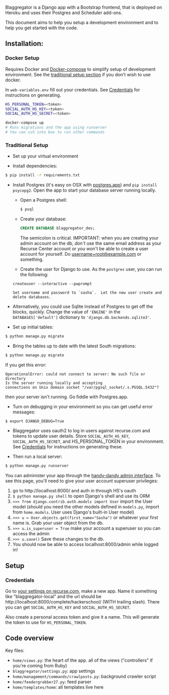 Blaggregator is a Django app with a Bootstrap frontend, that is deployed on
Heroku and uses their Postgres and Scheduler add-ons.

This document aims to help you setup a development environment and to help you
get started with the code.

## Installation:

### Docker Setup
Requires Docker and [Docker-compose](https://docs.docker.com/compose/install/)
to simplify setup of development environment. See
the [traditional setup section](#traditional-setup) if you don't wish to use
docker.

In `web-variables.env` fill out your credentials. See
[Credentials](#credentials) for instructions on generating.

```bash
HS_PERSONAL_TOKEN=<token>
SOCIAL_AUTH_HS_KEY=<token>
SOCIAL_AUTH_HS_SECRET=<token>
```

```bash
docker-compose up
# Runs migrations and the app using runserver
# You can ssh into box to run other commands
```

### Traditional Setup
- Set up your virtual environment

- Install dependencies:

```bash
$ pip install -r requirements.txt
```

- Install Postgres (it's easy on OSX
  with [postgres.app](http://postgresapp.com/)) and `pip install
  psycopg2`. Open the app to start your database server running locally.

    - Open a Postgres shell:

      ```bash
      $ psql
      ```

    - Create your database:

      ```sql
      CREATE DATABASE blaggregator_dev;
      ```

       The semicolon is critical. IMPORTANT: when you are creating your admin
       account on the db, *don't* use the same email address as your Recurse
       Center account or you won't be able to create a user account for
       yourself. Do username+root@example.com or something.

    - Create the user for Django to use. As the `postgres` user, you can run the following:

     ```shell
     createuser --interactive --pwprompt
     ```

      Set username and password to `sasha`.  Let the new user create and delete databases.

- Alternatively, you could use Sqlite instead of Postgres to get off the
  blocks, quickly.  Change the value of `'ENGINE'` in the
  `DATABASES['default']` dictionary to `'django.db.backends.sqlite3'`.

- Set up initial tables:

```bash
$ python manage.py migrate
```

- Bring the tables up to date with the latest South migrations:

```bash
$ python manage.py migrate
```

If you get this error:

```
OperationalError: could not connect to server: No such file or directory
Is the server running locally and accepting
connections on Unix domain socket "/var/pgsql_socket/.s.PGSQL.5432"?
```
then your server isn't running. Go fiddle with Postgres.app.

- Turn on debugging in your environment so you can get useful error messages:

```bash
$ export DJANGO_DEBUG=True
```

- Blaggregator uses oauth2 to log in users against recurse.com and tokens to update user details. Store `SOCIAL_AUTH_HS_KEY`, `SOCIAL_AUTH_HS_SECRET`, and HS_PERSONAL_TOKEN in your environment. See [Credentials](#credentials) for instructions on generating these.


- Then run a local server:

```bash
$ python manage.py runserver
```

You can administer your app through
the [handy-dandy admin interface](http://localhost:8000/admin). To see this
page, you'll need to give your user account superuser privileges:

1. go to http://localhost:8000/ and auth in through HS's oauth
2. `$ python manage.py shell` to open Django's shell and use its ORM
3. `>>> from django.contrib.auth.models import User` import the User model
   (should you need the other models defined in `models.py`, import from
   `home.models`. User uses Django's built-in User model)
4.  `>>> u = User.objects.get(first_name="Sasha")` or whatever your first name
       is. Grab your user object from the db.
5.  `>>> u.is_superuser = True` make your account a superuser so you can access
       the admin
6.  `>>> u.save()` Save these changes to the db.
7.  You should now be able to access localhost:8000/admin while logged in!

## Setup

### Credentials

Go to [your settings on recurse.com](https://www.recurse.com/settings/apps), make a new app. Name it something like "blaggregator-local" and the url should be http://localhost:8000/complete/hackerschool/ (WITH trailing slash). There you can get `SOCIAL_AUTH_HS_KEY` and `SOCIAL_AUTH_HS_SECRET`.

Also create a personal access token and give it a name. This will generate the token to use for `HS_PERSONAL_TOKEN`.


## Code overview

Key files:

- `home/views.py`: the heart of the app. all of the views ("controllers" if
  you're coming from Ruby)
- `blaggregator/settings.py`: app settings
- `home/management/commands/crawlposts.py`: background crawler script
- `home/feedergrabber27.py`: feed parser
- `home/templates/home`: all templates live here

